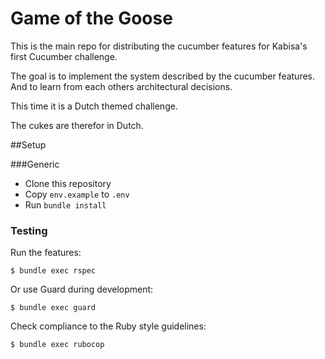 Game of the Goose
=============

This is the main repo for distributing the cucumber features for
Kabisa's first Cucumber challenge.

The goal is to implement the system described by the cucumber features.
And to learn from each others architectural decisions.

This time it is a Dutch themed challenge.

The cukes are therefor in Dutch.

##Setup

###Generic

* Clone this repository
* Copy `env.example` to `.env`
* Run `bundle install`


### Testing

Run the features:

```
$ bundle exec rspec
```

Or use Guard during development:

```
$ bundle exec guard
```

Check compliance to the Ruby style guidelines:

```
$ bundle exec rubocop
```
